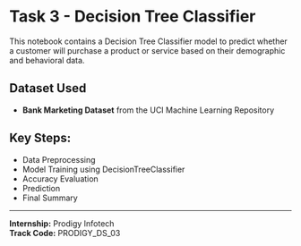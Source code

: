 # Task 3 - Decision Tree Classifier

This notebook contains a Decision Tree Classifier model to predict whether a customer will purchase a product or service based on their demographic and behavioral data.

## Dataset Used
- **Bank Marketing Dataset** from the UCI Machine Learning Repository

## Key Steps:
- Data Preprocessing
- Model Training using DecisionTreeClassifier
- Accuracy Evaluation
- Prediction
- Final Summary

---

**Internship:** Prodigy Infotech  
**Track Code:** PRODIGY_DS_03  
